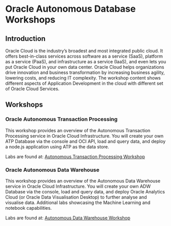 # Oracle Autonomous Database Workshops

## Introduction

Oracle Cloud is the industry’s broadest and most integrated public cloud. It offers best-in-class services across software as a service (SaaS), platform as a service (PaaS), and infrastructure as a service (IaaS), and even lets you put Oracle Cloud in your own data center. Oracle Cloud helps organizations drive innovation and business transformation by increasing business agility, lowering costs, and reducing IT complexity. The workshop content shows different aspects of Application Development in the cloud with different set of Oracle Cloud Services.

## Workshops

### Oracle Autonomous Transaction Processing

This workshop provides an overview of the Autonomous Transaction Processing service in Oracle Cloud Infrastructure. You will create your own ATP Database via the console and OCI API, load and query data, and deploy a node.js application using ATP as the data store.

Labs are found at: [Autonomous Transaction Processing Workshop](https://alexblyth.github.io/atp-roadshow-2019/)

### Oracle Autonomous Data Warehouse

This workshop provides an overview of the Autonomous Data Warehouse service in Oracle Cloud Infrastructure. You will create your own ADW Database via the console, load and query data, and deploy Oracle Analytics Cloud (or Oracle Data Visualisation Desktop) to further analyse and visualise data. Additional labs showcasing the Machine Learning and notebook capabilities.

Labs are found at: [Autonomous Data Warehouse Workshop](https://alexblyth.github.io/)
